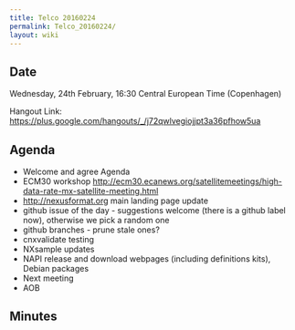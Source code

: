 ```yaml
---
title: Telco 20160224
permalink: Telco_20160224/
layout: wiki
---
```


Date
----

Wednesday, 24th February, 16:30 Central European Time (Copenhagen)

Hangout Link:
<https://plus.google.com/hangouts/_/j72qwlvegiojjpt3a36pfhow5ua>

Agenda
------

-   Welcome and agree Agenda
-   ECM30 workshop
    <http://ecm30.ecanews.org/satellitemeetings/high-data-rate-mx-satellite-meeting.html>
-   <http://nexusformat.org> main landing page update
-   github issue of the day - suggestions welcome (there is a github
    label now), otherwise we pick a random one
-   github branches - prune stale ones?
-   cnxvalidate testing
-   NXsample updates
-   NAPI release and download webpages (including definitions kits),
    Debian packages
-   Next meeting
-   AOB

Minutes
-------
